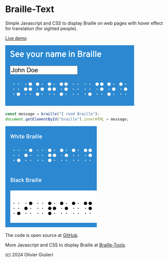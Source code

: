# Braille-Text

Simple Javascript and CSS to display Braille on web pages with hover effect for translation (for sighted people).

[Live demo](https://evoluteur.github.io/braille-text/index.html)

![](screenshots/your-name.png)

```js
const message = braille("I read Braille");
document.getElementById("braille").innerHTML = message;
```

![](screenshots/themes.png)

The code is open source at [GitHub](https://github.com/evoluteur/braille-text).

More Javascript and CSS to display Braille at [Braille-Tools](https://evoluteur.github.io/braille-tools/index.html).

(c) 2024 Olivier Giulieri
